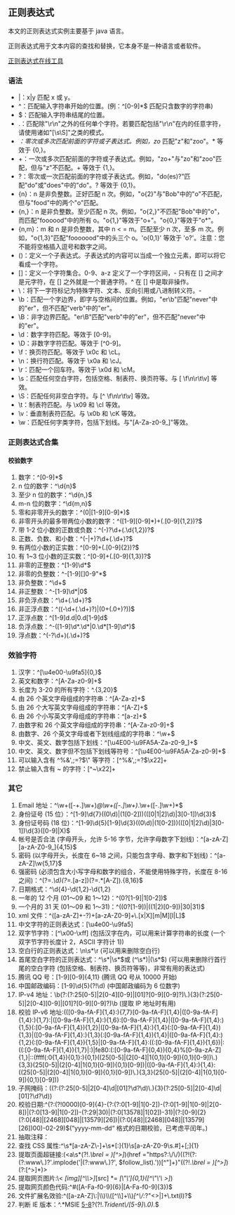 
## 正则表达式

本文的正则表达式实例主要基于 java 语言。

正则表达式用于文本内容的查找和替换，它本身不是一种语言或者软件。

[正则表达式在线工具](https://regexr.com/)

### 语法

- |：x|y 匹配 x 或 y。
- ^：匹配输入字符串开始的位置。(例：^[0-9]*$ 匹配只含数字的字符串)
- $：匹配输入字符串结尾的位置。
- .：匹配除"\r\n"之外的任何单个字符。若要匹配包括"\r\n"在内的任意字符，请使用诸如"[\s\S]"之类的模式。
- *：零次或多次匹配前面的字符或子表达式。例如，zo* 匹配"z"和"zoo"。* 等效于 {0,}。
- +：一次或多次匹配前面的字符或子表达式。例如，"zo+"与"zo"和"zoo"匹配，但与"z"不匹配。+ 等效于 {1,}。
- ?：零次或一次匹配前面的字符或子表达式。例如，"do(es)?"匹配"do"或"does"中的"do"。? 等效于 {0,1}。
- {n}：n 是非负整数。正好匹配 n 次。例如，"o{2}"与"Bob"中的"o"不匹配，但与"food"中的两个"o"匹配。
- {n,}：n 是非负整数。至少匹配 n 次。例如，"o{2,}"不匹配"Bob"中的"o"，而匹配"foooood"中的所有 o。"o{1,}"等效于"o+"。"o{0,}"等效于"o*"。
- {n,m}：m 和 n 是非负整数，其中 n < = m。匹配至少 n 次，至多 m 次。例如，"o{1,3}"匹配"fooooood"中的头三个 o。'o{0,1}' 等效于 'o?'。注意：您不能将空格插入逗号和数字之间。
- ()：定义一个子表达式。子表达式的内容可以当成一个独立元素，即可以将它看成一个字符。
- []：定义一个字符集合。0-9、a-z 定义了一个字符区间，- 只有在 [] 之间才是元字符，在 [] 之外就是一个普通字符。^ 在 [] 中是取非操作。
- \：将下一字符标记为特殊字符、文本、反向引用或八进制转义符。- 
- \b：匹配一个字边界，即字与空格间的位置。例如，"er\b"匹配"never"中的"er"，但不匹配"verb"中的"er"。
- \B：非字边界匹配。"er\B"匹配"verb"中的"er"，但不匹配"never"中的"er"。
- \d：数字字符匹配。等效于 [0-9]。
- \D：非数字字符匹配。等效于 [^0-9]。
- \f：换页符匹配。等效于 \x0c 和 \cL。
- \n：换行符匹配。等效于 \x0a 和 \cJ。
- \r：匹配一个回车符。等效于 \x0d 和 \cM。
- \s：匹配任何空白字符，包括空格、制表符、换页符等。与 [ \f\n\r\t\v] 等效。
- \S：匹配任何非空白字符。与 [^ \f\n\r\t\v] 等效。
- \t：制表符匹配。与 \x09 和 \cI 等效。
- \v：垂直制表符匹配。与 \x0b 和 \cK 等效。
- \w：匹配任何字类字符，包括下划线。与"[A-Za-z0-9_]"等效。

### 正则表达式合集

#### 校验数字

1. 数字：^[0-9]*$
2. n 位的数字：^\d{n}$
3. 至少 n 位的数字：^\d{n,}$
4. m-n 位的数字：^\d{m,n}$
5. 零和非零开头的数字：^(0|[1-9][0-9]*)$
6. 非零开头的最多带两位小数的数字：^([1-9][0-9]*)+(.[0-9]{1,2})?$
7. 带 1-2 位小数的正数或负数：^(\-)?\d+(\.\d{1,2})?$
8. 正数、负数、和小数：^(\-|\+)?\d+(\.\d+)?$
9. 有两位小数的正实数：^[0-9]+(.[0-9]{2})?$
10. 有 1~3 位小数的正实数：^[0-9]+(.[0-9]{1,3})?$
11. 非零的正整数：^[1-9]\d*$
12. 非零的负整数：^\-[1-9][]0-9"*$
13. 非负整数：^\d+$
14. 非正整数：^-[1-9]\d*|0$
15. 非负浮点数：^\d+(\.\d+)?$
16. 非正浮点数：^((-\d+(\.\d+)?)|(0+(\.0+)?))$
17. 正浮点数：^[1-9]d.d|0.d[1-9]d$
18. 负浮点数：^-([1-9]\d*\.\d*|0\.\d*[1-9]\d*)$
19. 浮点数：^(-?\d+)(\.\d+)?$

### 效验字符

1. 汉字：^[\u4e00-\u9fa5]{0,}$
2. 英文和数字：^[A-Za-z0-9]+$
3. 长度为 3-20 的所有字符：^.{3,20}$
4. 由 26 个英文字母组成的字符串：^[A-Za-z]+$
5. 由 26 个大写英文字母组成的字符串：^[A-Z]+$
6. 由 26 个小写英文字母组成的字符串：^[a-z]+$
7. 由数字和 26 个英文字母组成的字符串：^[A-Za-z0-9]+$
8. 由数字、26 个英文字母或者下划线组成的字符串：^\w+$
9. 中文、英文、数字包括下划线：^[\u4E00-\u9FA5A-Za-z0-9_]+$
10. 中文、英文、数字但不包括下划线等符号：^[\u4E00-\u9FA5A-Za-z0-9]+$
11. 可以输入含有 ^%&',;=?$\" 等字符：[^%&',;=?$\x22]+
12. 禁止输入含有 ~ 的字符：[^~\x22]+

### 其它

1. Email 地址：^\w+([-+.]\w+)*@\w+([-.]\w+)*\.\w+([-.]\w+)*$
2. 身份证号 (15 位）：^[1-9]\\d{7}((0\\d)|(1[0-2]))(([0|1|2]\\d)|3[0-1])\\d{3}$
3. 身份证号码 (18 位)：^[1-9]\\d{5}[1-9]\\d{3}((0\\d)|(1[0-2]))(([0|1|2]\\d)|3[0-1])\\d{3}([0-9]|X)$
4. 帐号是否合法 (字母开头，允许 5-16 字节，允许字母数字下划线)：^[a-zA-Z][a-zA-Z0-9_]{4,15}$
5. 密码 (以字母开头，长度在 6~18 之间，只能包含字母、数字和下划线)：^[a-zA-Z]\w{5,17}$
6. 强密码 (必须包含大小写字母和数字的组合，不能使用特殊字符，长度在 8-16 之间)：^(?=.*\d)(?=.*[a-z])(?=.*[A-Z]).{8,16}$
7. 日期格式：^\d{4}-\d{1,2}-\d{1,2}
8.  一年的 12 个月 (01～09 和 1～12)：^(0?[1-9]|1[0-2])$
9.  一个月的 31 天 (01～09 和 1～31)：^((0?[1-9])|((1|2)[0-9])|30|31)$
10. xml 文件：^([a-zA-Z]+-?)+[a-zA-Z0-9]+\\.[x|X][m|M][l|L]$
11. 中文字符的正则表达式：[\u4e00-\u9fa5]
12. 双字节字符：[^\x00-\xff] (包括汉字在内，可以用来计算字符串的长度 (一个双字节字符长度计 2，ASCII 字符计 1))
13. 空白行的正则表达式：\n\s*\r (可以用来删除空白行)
14. 首尾空白字符的正则表达式：^\s*|\s*$或 (^\s*)|(\s*$) (可以用来删除行首行尾的空白字符 (包括空格、制表符、换页符等等)，非常有用的表达式)
15. 腾讯 QQ 号：[1-9][0-9]{4,11} (腾讯 QQ 号从 10000 开始)
16. 中国邮政编码：[1-9]\d{5}(?!\d) (中国邮政编码为 6 位数字)
17. IP-v4 地址：\\b(?:(?:25[0-5]|2[0-4][0-9]|[01]?[0-9][0-9]?)\\.){3}(?:25[0-5]|2[0-4][0-9]|[01]?[0-9][0-9]?)\\b (提取 IP 地址时有用)
18. 校验 IP-v6 地址:(([0-9a-fA-F]{1,4}:){7,7}[0-9a-fA-F]{1,4}|([0-9a-fA-F]{1,4}:){1,7}:|([0-9a-fA-F]{1,4}:){1,6}:[0-9a-fA-F]{1,4}|([0-9a-fA-F]{1,4}:){1,5}(:[0-9a-fA-F]{1,4}){1,2}|([0-9a-fA-F]{1,4}:){1,4}(:[0-9a-fA-F]{1,4}){1,3}|([0-9a-fA-F]{1,4}:){1,3}(:[0-9a-fA-F]{1,4}){1,4}|([0-9a-fA-F]{1,4}:){1,2}(:[0-9a-fA-F]{1,4}){1,5}|[0-9a-fA-F]{1,4}:((:[0-9a-fA-F]{1,4}){1,6})|:((:[0-9a-fA-F]{1,4}){1,7}|:)|fe80:(:[0-9a-fA-F]{0,4}){0,4}%[0-9a-zA-Z]{1,}|::(ffff(:0{1,4}){0,1}:){0,1}((25[0-5]|(2[0-4]|1{0,1}[0-9]){0,1}[0-9])\\.){3,3}(25[0-5]|(2[0-4]|1{0,1}[0-9]){0,1}[0-9])|([0-9a-fA-F]{1,4}:){1,4}:((25[0-5]|(2[0-4]|1{0,1}[0-9]){0,1}[0-9])\\.){3,3}(25[0-5]|(2[0-4]|1{0,1}[0-9]){0,1}[0-9]))
19. 子网掩码：((?:(?:25[0-5]|2[0-4]\\d|[01]?\\d?\\d)\\.){3}(?:25[0-5]|2[0-4]\\d|[01]?\\d?\\d))
20. 校验日期:^(?:(?!0000)[0-9]{4}-(?:(?:0[1-9]|1[0-2])-(?:0[1-9]|1[0-9]|2[0-8])|(?:0[13-9]|1[0-2])-(?:29|30)|(?:0[13578]|1[02])-31)|(?:[0-9]{2}(?:0[48]|[2468][048]|[13579][26])|(?:0[48]|[2468][048]|[13579][26])00)-02-29)$(“yyyy-mm-dd“ 格式的日期校验，已考虑平闰年。)
21. 抽取注释：<!--(.*?)-->
22. 查找 CSS 属性:^\\s*[a-zA-Z\\-]+\\s*[:]{1}\\s[a-zA-Z0-9\\s.#]+[;]{1}
23. 提取页面超链接:(<a\\s*(?!.*\\brel = )[^>]*)(href ="https?:\\/\\/)((?!(?:(?:www\\.)?'.implode('|(?:www\\.)?', $follow_list).'))[^"]+)"((?!.*\\brel = )[^>]*)(?:[^>]*)>
24. 提取网页图片:\\< *[img][^\\\\>]*[src] *= *[\\"\\']{0,1}([^\\"\\'\\ >]*)
25. 提取网页颜色代码:^#([A-Fa-f0-9]{6}|[A-Fa-f0-9]{3})$
26. 文件扩展名效验:^([a-zA-Z]\\:|\\\\)\\\\([^\\\\]+\\\\)*[^\\/:*?"<>|]+\\.txt(l)?$
27. 判断 IE 版本：^.*MSIE [5-8](?:\\.[0-9]+)?(?!.*Trident\\/[5-9]\\.0).*$

